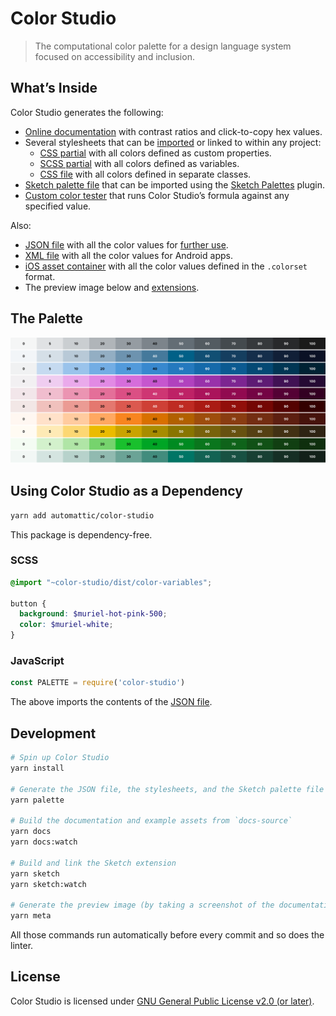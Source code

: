 [dist-android]: dist/android/colors.xml
[dist-extensions]: dist/extensions/
[dist-ios]: dist/ios/
[dist-json]: dist/colors.json
[dist-preview]: dist/meta/preview.png
[dist-css-classes]: dist/color-classes.css
[dist-css-properties]: dist/color-properties.css
[dist-scss-variables]: dist/color-variables.scss
[dist-sketchpalette]: dist/colors.sketchpalette

[docs-custom]: https://automattic.github.io/color-studio/custom.html
[docs-index]: https://automattic.github.io/color-studio/

# Color Studio

> The computational color palette for a design language system focused on accessibility and inclusion.

## What’s Inside

Color Studio generates the following:

* [Online documentation][docs-index] with contrast ratios and click-to-copy hex values.
* Several stylesheets that can be [imported](#scss) or linked to within any project:
    * [CSS partial][dist-css-properties] with all colors defined as custom properties.
    * [SCSS partial][dist-scss-variables] with all colors defined as variables.
    * [CSS file][dist-css-classes] with all colors defined in separate classes.
* [Sketch palette file][dist-sketchpalette] that can be imported using the [Sketch Palettes](https://github.com/andrewfiorillo/sketch-palettes) plugin.
* [Custom color tester][docs-custom] that runs Color Studio’s formula against any specified value.

Also:

* [JSON file][dist-json] with all the color values for [further use](#javascript).
* [XML file][dist-android] with all the color values for Android apps.
* [iOS asset container][dist-ios] with all the color values defined in the `.colorset` format.
* The preview image below and [extensions][dist-extensions].

## The Palette

[![Color palette preview][dist-preview]][docs-index]

## Using Color Studio as a Dependency

```sh
yarn add automattic/color-studio
```

This package is dependency-free.

### SCSS

```scss
@import "~color-studio/dist/color-variables";

button {
  background: $muriel-hot-pink-500;
  color: $muriel-white;
}
```

### JavaScript

```js
const PALETTE = require('color-studio')
```

The above imports the contents of the [JSON file][dist-json].

## Development

```sh
# Spin up Color Studio
yarn install

# Generate the JSON file, the stylesheets, and the Sketch palette file
yarn palette

# Build the documentation and example assets from `docs-source`
yarn docs
yarn docs:watch

# Build and link the Sketch extension
yarn sketch
yarn sketch:watch

# Generate the preview image (by taking a screenshot of the documentation)
yarn meta
```

All those commands run automatically before every commit and so does the linter.

## License

Color Studio is licensed under [GNU General Public License v2.0 (or later)](LICENSE.md).
